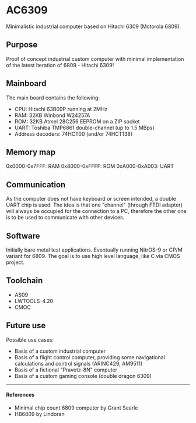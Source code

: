 # AC6309
Minimalistic industrial computer based on Hitachi 6309 (Motorola 6809).

## Purpose
Proof of concept industrial custom computer with minimal implementation of the latest iteration of 6809 - Hitachi 6309!

## Mainboard
The main board contains the following:
* CPU: Hitachi 63B09P running at 2MHz
* RAM: 32KB Winbond W24257A
* ROM: 32KB Atmel 28C256 EEPROM on a ZIP socket
* UART: Toshiba TMP6861 double-channel (up to 1.5 MBps)
* Address decoders: 74HCT00 (and/or 74HCT138)

## Memory map
0x0000-0x7FFF: RAM
0x8000-0xFFFF: ROM
0xA000-0xA003: UART


## Communication
As the computer does not have keyboard or screen intended, a double UART chip is used. The idea is that one "channel" (through FTDI adapter) will always be occupied for the connection to a PC, therefore the other one is to be used to communicate with other devices.

## Software
Initially bare metal test applications. Eventually running NitrOS-9 or CP/M variant for 6809. The goal is to use high level language, like C via CMOS project.

## Toolchain
* AS09 
* LWTOOLS-4.20
* CMOC


## Future use
Possible use cases:
* Basis of a custom industrial computer
* Basis of a flight control computer, providing some navigational calculations and control signals (ARINC429, AM9511)
* Basis of a fictional "Pravetz-8N" computer
* Basis of a custom gaming console (double dragon 6309)


- - - 

#### References
* Minimal chip count 6809 computer by Grant Searle
* HB6809 by Lindoran